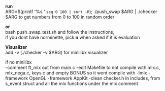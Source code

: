 **run**  
ARG=$(printf '%s ' `seq 0 100 | sort -R`); ./push_swap $ARG | ./checker $ARG
to get numbers from 0 to 100 in random order

**or**  
bash push_swap_test.sh and follow the instructions,  
if you dont have norminette, pick **n** when asked if it is evaluation

**Visualizer**  
add -v (./checker -v $ARG) for minilibx visualizer

if no minilibx  
-comment ft_mlx out from main.c
-edit Makefile to not compile with mlx.c, mlx_nega.c, keys.c and empty BONUS so it wont compile with -lmlx -framework OpenGL -framework AppKit
-clean checker.h in includes, from s_event struct and all the mlx functions under the mlx comment
